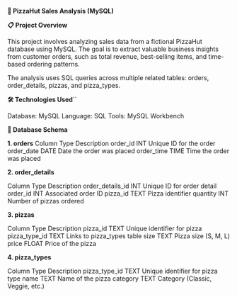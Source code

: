 **🍕 PizzaHut Sales Analysis (MySQL)**

**📋 Project Overview**


This project involves analyzing sales data from a fictional PizzaHut database using MySQL. The goal is to extract valuable business insights from customer orders, such as total revenue, best-selling items, and time-based ordering patterns.

The analysis uses SQL queries across multiple related tables: orders, order_details, pizzas, and pizza_types.

**🛠️ Technologies Used**``

Database: MySQL
Language: SQL
Tools: MySQL Workbench

**🧱 Database Schema**

**1. orders**
Column	Type	Description
order_id	INT	Unique ID for the order
order_date	DATE	Date the order was placed
order_time	TIME	Time the order was placed

**2. order_details**

Column	Type	Description
order_details_id	INT	Unique ID for order detail
order_id	INT	Associated order ID
pizza_id	TEXT	Pizza identifier
quantity	INT	Number of pizzas ordered

**3. pizzas**

Column	Type	Description
pizza_id	TEXT	Unique identifier for pizza
pizza_type_id	TEXT	Links to pizza_types table
size	TEXT	Pizza size (S, M, L)
price	FLOAT	Price of the pizza

**4. pizza_types**

Column	Type	Description
pizza_type_id	TEXT	Unique identifier for pizza type
name	TEXT	Name of the pizza
category	TEXT	Category (Classic, Veggie, etc.)
